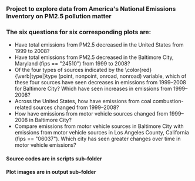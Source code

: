 
### Project to explore data from America's National Emissions Inventory on PM2.5 pollution matter  

### The six questions for six corresponding plots are:  
* Have total emissions from PM2.5 decreased in the United States from 1999 to 2008?  
* Have total emissions from PM2.5 decreased in the Baltimore City, Maryland (fips == "24510") from 1999 to 2008?  
* Of the four types of sources indicated by the \color{red}{\verb|type|}type (point, nonpoint, onroad, nonroad) variable, which of these four sources have seen decreases in emissions from 1999–2008 for Baltimore City? Which have seen increases in emissions from 1999–2008?  
* Across the United States, how have emissions from coal combustion-related sources changed from 1999–2008?  
* How have emissions from motor vehicle sources changed from 1999–2008 in Baltimore City?  
* Compare emissions from motor vehicle sources in Baltimore City with emissions from motor vehicle sources in Los Angeles County, California (fips == "06037"). Which city has seen greater changes over time in motor vehicle emissions?  

#### Source codes are in scripts sub-folder  

#### Plot images are in output sub-folder  
